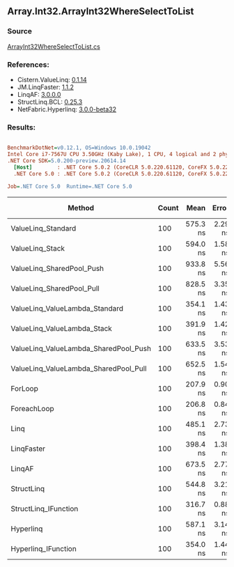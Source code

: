 ﻿## Array.Int32.ArrayInt32WhereSelectToList

### Source
[ArrayInt32WhereSelectToList.cs](../LinqBenchmarks/Array/Int32/ArrayInt32WhereSelectToList.cs)

### References:
- Cistern.ValueLinq: [0.1.14](https://www.nuget.org/packages/Cistern.ValueLinq/0.1.14)
- JM.LinqFaster: [1.1.2](https://www.nuget.org/packages/JM.LinqFaster/1.1.2)
- LinqAF: [3.0.0.0](https://www.nuget.org/packages/LinqAF/3.0.0.0)
- StructLinq.BCL: [0.25.3](https://www.nuget.org/packages/StructLinq.BCL/0.25.3)
- NetFabric.Hyperlinq: [3.0.0-beta32](https://www.nuget.org/packages/NetFabric.Hyperlinq/3.0.0-beta32)

### Results:
``` ini

BenchmarkDotNet=v0.12.1, OS=Windows 10.0.19042
Intel Core i7-7567U CPU 3.50GHz (Kaby Lake), 1 CPU, 4 logical and 2 physical cores
.NET Core SDK=5.0.200-preview.20614.14
  [Host]        : .NET Core 5.0.2 (CoreCLR 5.0.220.61120, CoreFX 5.0.220.61120), X64 RyuJIT
  .NET Core 5.0 : .NET Core 5.0.2 (CoreCLR 5.0.220.61120, CoreFX 5.0.220.61120), X64 RyuJIT

Job=.NET Core 5.0  Runtime=.NET Core 5.0  

```
|                                Method | Count |     Mean |   Error |  StdDev | Ratio | RatioSD |  Gen 0 | Gen 1 | Gen 2 | Allocated |
|-------------------------------------- |------ |---------:|--------:|--------:|------:|--------:|-------:|------:|------:|----------:|
|                    ValueLinq_Standard |   100 | 575.3 ns | 2.29 ns | 2.03 ns |  2.77 |    0.01 | 0.3090 |     - |     - |     648 B |
|                       ValueLinq_Stack |   100 | 594.0 ns | 1.58 ns | 1.32 ns |  2.85 |    0.01 | 0.1221 |     - |     - |     256 B |
|             ValueLinq_SharedPool_Push |   100 | 933.8 ns | 5.56 ns | 4.64 ns |  4.49 |    0.02 | 0.1221 |     - |     - |     256 B |
|             ValueLinq_SharedPool_Pull |   100 | 828.5 ns | 3.35 ns | 2.80 ns |  3.98 |    0.02 | 0.1221 |     - |     - |     256 B |
|        ValueLinq_ValueLambda_Standard |   100 | 354.1 ns | 1.43 ns | 1.34 ns |  1.70 |    0.01 | 0.3095 |     - |     - |     648 B |
|           ValueLinq_ValueLambda_Stack |   100 | 391.9 ns | 1.42 ns | 1.26 ns |  1.88 |    0.01 | 0.1221 |     - |     - |     256 B |
| ValueLinq_ValueLambda_SharedPool_Push |   100 | 633.5 ns | 3.53 ns | 2.95 ns |  3.04 |    0.02 | 0.1221 |     - |     - |     256 B |
| ValueLinq_ValueLambda_SharedPool_Pull |   100 | 652.5 ns | 1.54 ns | 1.36 ns |  3.14 |    0.01 | 0.1221 |     - |     - |     256 B |
|                               ForLoop |   100 | 207.9 ns | 0.90 ns | 0.84 ns |  1.00 |    0.00 | 0.3097 |     - |     - |     648 B |
|                           ForeachLoop |   100 | 206.8 ns | 0.84 ns | 0.70 ns |  0.99 |    0.01 | 0.3097 |     - |     - |     648 B |
|                                  Linq |   100 | 485.1 ns | 2.73 ns | 2.55 ns |  2.33 |    0.01 | 0.3595 |     - |     - |     752 B |
|                            LinqFaster |   100 | 398.4 ns | 1.38 ns | 1.23 ns |  1.92 |    0.01 | 0.4320 |     - |     - |     904 B |
|                                LinqAF |   100 | 673.5 ns | 2.77 ns | 2.46 ns |  3.24 |    0.02 | 0.3090 |     - |     - |     648 B |
|                            StructLinq |   100 | 544.8 ns | 3.21 ns | 2.68 ns |  2.62 |    0.02 | 0.1678 |     - |     - |     352 B |
|                  StructLinq_IFunction |   100 | 316.7 ns | 0.88 ns | 0.78 ns |  1.52 |    0.01 | 0.1221 |     - |     - |     256 B |
|                             Hyperlinq |   100 | 587.1 ns | 3.14 ns | 2.93 ns |  2.82 |    0.02 | 0.1221 |     - |     - |     256 B |
|                   Hyperlinq_IFunction |   100 | 354.0 ns | 1.44 ns | 1.28 ns |  1.70 |    0.01 | 0.1221 |     - |     - |     256 B |
